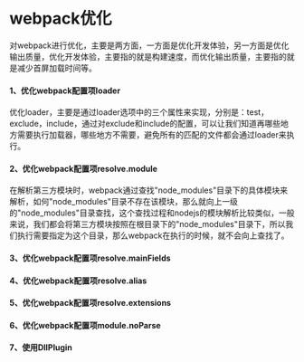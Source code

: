 # webpack优化
对webpack进行优化，主要是两方面，一方面是优化开发体验，另一方面是优化输出质量，优化开发体验，主要指的就是构建速度，而优化输出质量，主要指的就是减少首屏加载时间等。
#### 1、优化webpack配置项loader
优化loader，主要是通过loader选项中的三个属性来实现，分别是：test，exclude，include，通过对exclude和include的配置，可以让我们知道再哪些地方需要执行加载器，哪些地方不需要，避免所有的匹配的文件都会通过loader来执行。
#### 2、优化webpack配置项resolve.module
在解析第三方模块时，webpack通过查找"node_modules"目录下的具体模块来解析，如何"node_modules"目录不存在该模块，那么就向上一级的"node_modules"目录查找，这个查找过程和nodejs的模块解析比较类似，一般来说，我们都会将第三方模块按照在根目录下的"node_modules"目录下，所以我们执行需要指定为这个目录，那么webpack在执行的时候，就不会向上查找了。
#### 3、优化webpack配置项resolve.mainFields

#### 4、优化webpack配置项resolve.alias
#### 5、优化webpack配置项resolve.extensions
#### 6、优化webpack配置项module.noParse
#### 7、使用DllPlugin
